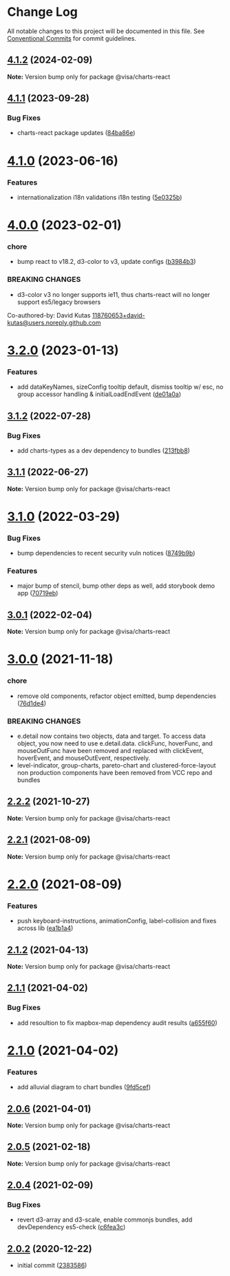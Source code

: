 # Change Log

All notable changes to this project will be documented in this file.
See [Conventional Commits](https://conventionalcommits.org) for commit guidelines.

## [4.1.2](https://github.com/visa/visa-chart-components/compare/@visa/charts-react@4.1.1...@visa/charts-react@4.1.2) (2024-02-09)

**Note:** Version bump only for package @visa/charts-react

## [4.1.1](https://github.com/visa/visa-chart-components/compare/@visa/charts-react@4.1.0...@visa/charts-react@4.1.1) (2023-09-28)

### Bug Fixes

- charts-react package updates ([84ba86e](https://github.com/visa/visa-chart-components/commit/84ba86e235847bcf2888320ff7224800eae0b923))

# [4.1.0](https://github.com/visa/visa-chart-components/compare/@visa/charts-react@4.0.0...@visa/charts-react@4.1.0) (2023-06-16)

### Features

- internationalization i18n validations i18n testing ([5e0325b](https://github.com/visa/visa-chart-components/commit/5e0325b1c6727406d6964459afbd9ac0238e1cc6))

# [4.0.0](https://github.com/visa/visa-chart-components/compare/@visa/charts-react@3.2.0...@visa/charts-react@4.0.0) (2023-02-01)

### chore

- bump react to v18.2, d3-color to v3, update configs ([b3984b3](https://github.com/visa/visa-chart-components/commit/b3984b33d42c1d78b67c4abd1d1f928ef5e11b34))

### BREAKING CHANGES

- d3-color v3 no longer supports ie11, thus charts-react will no longer support es5/legacy browsers

Co-authored-by: David Kutas <118760653+david-kutas@users.noreply.github.com>

# [3.2.0](https://github.com/visa/visa-chart-components/compare/@visa/charts-react@3.1.2...@visa/charts-react@3.2.0) (2023-01-13)

### Features

- add dataKeyNames, sizeConfig tooltip default, dismiss tooltip w/ esc, no group accessor handling & initialLoadEndEvent ([de01a0a](https://github.com/visa/visa-chart-components/commit/de01a0ab5cea8146ff3d4d0c48da995c2ba0fb9a))

## [3.1.2](https://github.com/visa/visa-chart-components/compare/@visa/charts-react@3.1.1...@visa/charts-react@3.1.2) (2022-07-28)

### Bug Fixes

- add charts-types as a dev dependency to bundles ([213fbb8](https://github.com/visa/visa-chart-components/commit/213fbb8dff8f55c64ee3d1a28e3d0017de76f374))

## [3.1.1](https://github.com/visa/visa-chart-components/compare/@visa/charts-react@3.1.0...@visa/charts-react@3.1.1) (2022-06-27)

**Note:** Version bump only for package @visa/charts-react

# [3.1.0](https://github.com/visa/visa-chart-components/compare/@visa/charts-react@3.0.1...@visa/charts-react@3.1.0) (2022-03-29)

### Bug Fixes

- bump dependencies to recent security vuln notices ([8749b9b](https://github.com/visa/visa-chart-components/commit/8749b9b11aeba92ecf39fc36251cdcb8844a7a46))

### Features

- major bump of stencil, bump other deps as well, add storybook demo app ([70719eb](https://github.com/visa/visa-chart-components/commit/70719ebc7fa59dc169bcc7fea62b238bcfab6418))

## [3.0.1](https://github.com/visa/visa-chart-components/compare/@visa/charts-react@3.0.0...@visa/charts-react@3.0.1) (2022-02-04)

**Note:** Version bump only for package @visa/charts-react

# [3.0.0](https://github.com/visa/visa-chart-components/compare/@visa/charts-react@2.2.2...@visa/charts-react@3.0.0) (2021-11-18)

### chore

- remove old components, refactor object emitted, bump dependencies ([76d1de4](https://github.com/visa/visa-chart-components/commit/76d1de4d7d3c650bec85db8090c7a2a95a1f0506))

### BREAKING CHANGES

- e.detail now contains two objects, data and target. To access data object, you now need to use e.detail.data. clickFunc, hoverFunc, and mouseOutFunc have been removed and replaced with clickEvent, hoverEvent, and mouseOutEvent, respectively.
- level-indicator, group-charts, pareto-chart and clustered-force-layout non production components have been removed from VCC repo and bundles

## [2.2.2](https://github.com/visa/visa-chart-components/compare/@visa/charts-react@2.2.1...@visa/charts-react@2.2.2) (2021-10-27)

**Note:** Version bump only for package @visa/charts-react

## [2.2.1](https://github.com/visa/visa-chart-components/compare/@visa/charts-react@2.2.0...@visa/charts-react@2.2.1) (2021-08-09)

**Note:** Version bump only for package @visa/charts-react

# [2.2.0](https://github.com/visa/visa-chart-components/compare/@visa/charts-react@2.1.2...@visa/charts-react@2.2.0) (2021-08-09)

### Features

- push keyboard-instructions, animationConfig, label-collision and fixes across lib ([ea1b1a4](https://github.com/visa/visa-chart-components/commit/ea1b1a478b3ea9bcf07e76551a45a9adaaacdb47))

## [2.1.2](https://github.com/visa/visa-chart-components/compare/@visa/charts-react@2.1.1...@visa/charts-react@2.1.2) (2021-04-13)

**Note:** Version bump only for package @visa/charts-react

## [2.1.1](https://github.com/visa/visa-chart-components/compare/@visa/charts-react@2.1.0...@visa/charts-react@2.1.1) (2021-04-02)

### Bug Fixes

- add resoultion to fix mapbox-map dependency audit results ([a655f60](https://github.com/visa/visa-chart-components/commit/a655f60c5b4d87f02d8ff85d524853268325eb7b))

# [2.1.0](https://github.com/visa/visa-chart-components/compare/@visa/charts-react@2.0.6...@visa/charts-react@2.1.0) (2021-04-02)

### Features

- add alluvial diagram to chart bundles ([9fd5cef](https://github.com/visa/visa-chart-components/commit/9fd5cef90db9a968c5a283ff065b1e5050842bfe))

## [2.0.6](https://github.com/visa/visa-chart-components/compare/@visa/charts-react@2.0.4...@visa/charts-react@2.0.6) (2021-04-01)

**Note:** Version bump only for package @visa/charts-react

## [2.0.5](https://github.com/visa/visa-chart-components/compare/@visa/charts-react@2.0.4...@visa/charts-react@2.0.5) (2021-02-18)

**Note:** Version bump only for package @visa/charts-react

## [2.0.4](https://github.com/visa/visa-chart-components/compare/@visa/charts-react@2.0.2...@visa/charts-react@2.0.4) (2021-02-09)

### Bug Fixes

- revert d3-array and d3-scale, enable commonjs bundles, add devDependency es5-check ([c6fea3c](https://github.com/visa/visa-chart-components/commit/c6fea3c601dfc4650b52996721ead03a1b363e2b))

## [2.0.2](https://github.com/visa/visa-chart-components/tree/%40visa/charts-react%402.0.2) (2020-12-22)

- initial commit ([2383586](https://github.com/visa/visa-chart-components/commit/238358698bb59b8f20f424eeedc7235f51e02037))
